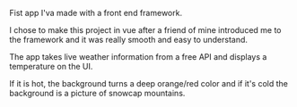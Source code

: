 Fist app I'va made with a front end framework.

I chose to make this project in vue after a friend of mine introduced me to the framework and it was really smooth and easy to understand.

The app takes live weather information from a free API and displays a temperature on the UI.

If it is hot, the background turns a deep orange/red color and if it's cold the background is a picture of snowcap mountains.
